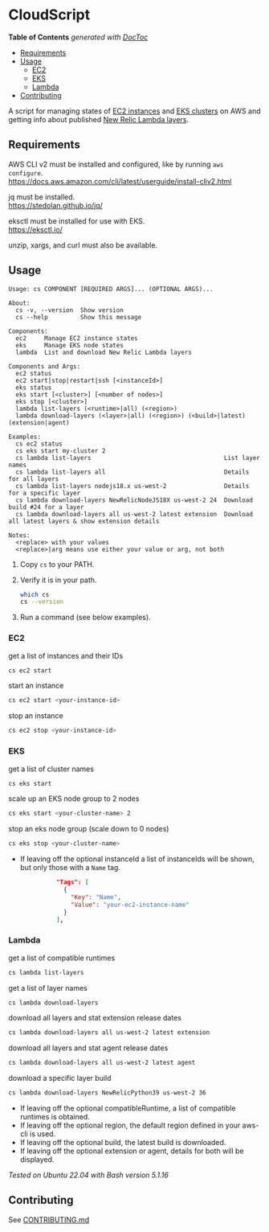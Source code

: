 # CloudScript

<!-- START doctoc generated TOC please keep comment here to allow auto update -->
<!-- DON'T EDIT THIS SECTION, INSTEAD RE-RUN doctoc TO UPDATE -->
**Table of Contents**  *generated with [DocToc](https://github.com/thlorenz/doctoc)*

- [Requirements](#requirements)
- [Usage](#usage)
  - [EC2](#ec2)
  - [EKS](#eks)
  - [Lambda](#lambda)
- [Contributing](#contributing)

<!-- END doctoc generated TOC please keep comment here to allow auto update -->

A script for managing states of [EC2 instances](https://aws.amazon.com/ec2/) and [EKS clusters](https://aws.amazon.com/eks/) on AWS and getting info about published [New Relic Lambda layers](https://aws.amazon.com/eks/).

## Requirements

AWS CLI v2 must be installed and configured, like by running `aws configure`.  
https://docs.aws.amazon.com/cli/latest/userguide/install-cliv2.html

jq must be installed.  
https://stedolan.github.io/jq/

eksctl must be installed for use with EKS.  
https://eksctl.io/

unzip, xargs, and curl must also be available.

## Usage

```log
Usage: cs COMPONENT [REQUIRED ARGS]... (OPTIONAL ARGS)...

About:
  cs -v, --version  Show version
  cs --help         Show this message

Components:
  ec2     Manage EC2 instance states
  eks     Manage EKS node states
  lambda  List and download New Relic Lambda layers

Components and Args:
  ec2 status
  ec2 start|stop|restart|ssh [<instanceId>]
  eks status
  eks start [<cluster>] [<number of nodes>]
  eks stop [<cluster>]
  lambda list-layers (<runtime>|all) (<region>)
  lambda download-layers (<layer>|all) (<region>) (<build>|latest) (extension|agent)

Examples:
  cs ec2 status
  cs eks start my-cluster 2
  cs lambda list-layers                                     List layer names
  cs lambda list-layers all                                 Details for all layers
  cs lambda list-layers nodejs18.x us-west-2                Details for a specific layer
  cs lambda download-layers NewRelicNodeJS18X us-west-2 24  Download build #24 for a layer
  cs lambda download-layers all us-west-2 latest extension  Download all latest layers & show extension details

Notes:
  <replace> with your values
  <replace>|arg means use either your value or arg, not both
```

1. Copy `cs` to your PATH.
1. Verify it is in your path.

    ```sh
    which cs
    cs --version
    ```

1. Run a command (see below examples).

### EC2

get a list of instances and their IDs

```sh
cs ec2 start
```

start an instance

```sh
cs ec2 start <your-instance-id>
```

stop an instance

```sh
cs ec2 stop <your-instance-id>
```

### EKS

get a list of cluster names

```sh
cs eks start
```

scale up an EKS node group to 2 nodes

```sh
cs eks start <your-cluster-name> 2
```

stop an eks node group (scale down to 0 nodes)

```sh
cs eks stop <your-cluster-name>
```

- If leaving off the optional instanceId a list of instanceIds will be shown, but only those with a `Name` tag.

  ```json
            "Tags": [
              {
                "Key": "Name",
                "Value": "your-ec2-instance-name"
              }
            ],
  ```

### Lambda

get a list of compatible runtimes

```sh
cs lambda list-layers
```

get a list of layer names

```sh
cs lambda download-layers
```

download all layers and stat extension release dates

```sh
cs lambda download-layers all us-west-2 latest extension
```

download all layers and stat agent release dates

```sh
cs lambda download-layers all us-west-2 latest agent
```

download a specific layer build

```sh
cs lambda download-layers NewRelicPython39 us-west-2 36
```

- If leaving off the optional compatibleRuntime, a list of compatible runtimes is obtained.
- If leaving off the optional region, the default region defined in your aws-cli is used.
- If leaving off the optional build, the latest build is downloaded.
- If leaving off the optional extension or agent, details for both will be displayed.

*Tested on Ubuntu 22.04 with Bash version 5.1.16*

## Contributing

See [CONTRIBUTING.md](./CONTRIBUTING.md)
